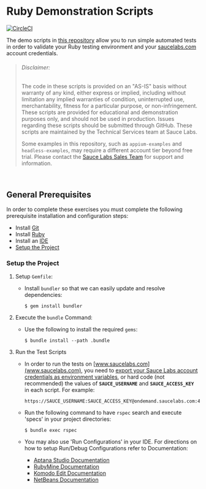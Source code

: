 # Ruby Demonstration Scripts

[![CircleCI](https://circleci.com/gh/saucelabs-training/demo-ruby.svg?style=svg)](https://circleci.com/gh/saucelabs-training/demo-ruby)

The demo scripts in [this repository](https://github.com/saucelabs-training/demo-ruby) allow you to run simple automated tests in order to validate your Ruby testing environment and your [saucelabs.com](https://app.saucelabs.com/login) account credentials.

> ###### Disclaimer:
> The code in these scripts is provided on an "AS-IS" basis without warranty of any kind, either express or implied, including without limitation any implied warranties of condition, uninterrupted use, merchantability, fitness for a particular purpose, or non-infringement. These scripts are provided for educational and demonstration purposes only, and should not be used in production. Issues regarding these scripts should be submitted through GitHub. These scripts are maintained by the Technical Services team at Sauce Labs.
>
> Some examples in this repository, such as `appium-examples` and `headless-examples`, may require a different account tier beyond free trial. Please contact the [Sauce Labs Sales Team](https://saucelabs.com/contact) for support and information.

<br />

## General Prerequisites

In order to complete these exercises you must complete the following prerequisite installation and configuration steps:

* Install [Git](https://github.com/saucelabs-training/demo-ruby/blob/master/docs/prerequisites.md#install-git)
* Install [Ruby](https://github.com/saucelabs-training/demo-ruby/blob/master/docs/prerequisites.md#install-ruby)
* Install an [IDE](https://github.com/saucelabs-training/demo-ruby/blob/master/docs/prerequisites.md#install-an-ide)
* [Setup the Project](#setup-the-project)

### Setup the Project
 
1. Setup `Gemfile`:
    * Install `bundler` so that we can easily update and resolve dependencies:
    
        ```
        $ gem install bundler
        ```

2. Execute the `bundle` Command:
    * Use the following to install the required `gems`:
    
        ```
        $ bundle install --path .bundle
        ```

    
3. Run the Test Scripts
    * In order to run the tests on [www.saucelabs.com](www.saucelabs.com), you need to [export your Sauce Labs account credentials as environment variables](https://wiki.saucelabs.com/display/DOCS/Best+Practice%3A+Use+Environment+Variables+for+Authentication+Credentials), or hard code (not recommended) the values of **`SAUCE_USERNAME`** and **`SAUCE_ACCESS_KEY`** in each script. For example:
    
        ```
        https://SAUCE_USERNAME:SAUCE_ACCESS_KEY@ondemand.saucelabs.com:443/wd/hub'
        ```
    
    * Run the following command to have `rspec`  search and execute 'specs' in your project directories:
    
        ```
        $ bundle exec rspec
        ```
    
    * You may also use 'Run Configurations' in your IDE. For directions on how to setup Run/Debug Configurations refer to Documentation:
        * [Aptana Studio Documentation](https://github.com/aptana/studio3-ruby)
        * [RubyMine Documentation](https://www.jetbrains.com/ruby/documentation/)
        * [Komodo Edit Documentation](http://docs.komodoide.com/manual)
        * [NetBeans Documentation](https://netbeans.org/kb/)
